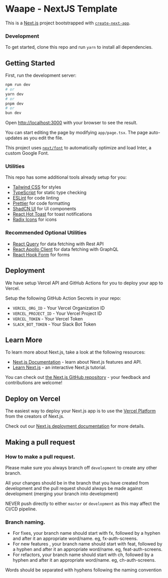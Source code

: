 # Waape - NextJS Template

This is a [Next.js](https://nextjs.org/) project bootstrapped with [`create-next-app`](https://github.com/vercel/next.js/tree/canary/packages/create-next-app).

### Development

To get started, clone this repo and run `yarn` to install all dependencies.

## Getting Started

First, run the development server:

```bash
npm run dev
# or
yarn dev
# or
pnpm dev
# or
bun dev
```

Open [http://localhost:3000](http://localhost:3000) with your browser to see the result.

You can start editing the page by modifying `app/page.tsx`. The page auto-updates as you edit the file.

This project uses [`next/font`](https://nextjs.org/docs/basic-features/font-optimization) to automatically optimize and load Inter, a custom Google Font.

### Utilities

This repo has some additional tools already setup for you:

- [Tailwind CSS](https://tailwindcss.com/) for styles
- [TypeScript](https://www.typescriptlang.org/) for static type checking
- [ESLint](https://eslint.org/) for code linting
- [Prettier](https://prettier.io) for code formatting
- [ShadCN UI](https://shadcn.com/) for UI components
- [React Hot Toast](https://react-hot-toast.com/) for toast notifications
- [Radix Icons](https://www.radix-ui.com/icons) for icons

### Recommended Optional Utilities

- [React Query](https://react-query.tanstack.com/) for data fetching with Rest API
- [React Apollo Client](https://www.apollographql.com/docs/react/) for data fetching with GraphQL
- [React Hook Form](https://react-hook-form.com/) for forms

## Deployment

We have setup Vercel API and GitHub Actions for you to deploy your app to Vercel.

Setup the following GitHub Action Secrets in your repo:

- `VERCEL_ORG_ID` - Your Vercel Organization ID
- `VERCEL_PROJECT_ID` - Your Vercel Project ID
- `VERCEL_TOKEN` - Your Vercel Token
- `SLACK_BOT_TOKEN` - Your Slack Bot Token

## Learn More

To learn more about Next.js, take a look at the following resources:

- [Next.js Documentation](https://nextjs.org/docs) - learn about Next.js features and API.
- [Learn Next.js](https://nextjs.org/learn) - an interactive Next.js tutorial.

You can check out [the Next.js GitHub repository](https://github.com/vercel/next.js/) - your feedback and contributions are welcome!

## Deploy on Vercel

The easiest way to deploy your Next.js app is to use the [Vercel Platform](https://vercel.com/new?utm_medium=default-template&filter=next.js&utm_source=create-next-app&utm_campaign=create-next-app-readme) from the creators of Next.js.

Check out our [Next.js deployment documentation](https://nextjs.org/docs/deployment) for more details.

## Making a pull request

### How to make a pull request.

Please make sure you always branch off `development` to create any other branch.

All your changes should be in the branch that you have created from development and the pull request should always be made against development
(merging your branch into development)

NEVER push directly to either `master` or `development` as this may affect the CI/CD pipeline.

### Branch naming.

- For fixes, your branch name should start with fx, followed by a hyphen and after it an appropriate word/name. eg, fx-auth-screens.
- For new features , your branch name should start with feat, followed by a hyphen and after it an appropriate word/name. eg, feat-auth-screens.
- For refactors, your branch name should start with ch, followed by a hyphen and after it an appropriate word/name. eg, ch-auth-screens.

Words should be separated with hyphens following the naming convention
